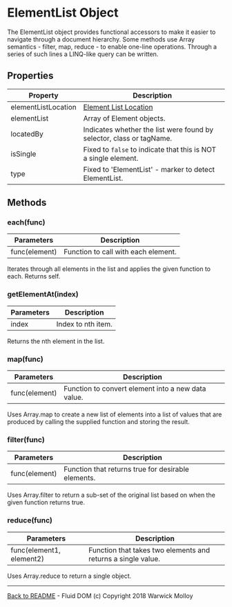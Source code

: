 # ElementList Object

The ElementList object provides functional accessors
to make it easier to navigate through a document
hierarchy. Some methods use Array semantics - filter, map, reduce - to enable one-line operations. Through a series of such lines
a LINQ-like query can be written. 

## Properties

| Property | Description |
|----------|-------------|
| elementListLocation | [Element List Location](./ElementListLocation.md) |
| elementList | Array of Element objects. |
| locatedBy | Indicates whether the list were found by selector, class or tagName. |
| isSingle  | Fixed to `false` to indicate that this is NOT a single element. |
| type      | Fixed to 'ElementList' - marker to detect ElementList.|

## Methods

### each(func)

| Parameters    | Description       |
|---------------|-------------------|
|func(element) | Function to call with each element. |

Iterates through all elements in the list and applies the given function to each. Returns self.

### getElementAt(index)

| Parameters    | Description       |
|---------------|-------------------|
|  index  | Index to nth item. |

Returns the nth element in the list.

### map(func)

| Parameters    | Description       |
|---------------|-------------------|
| func(element) | Function to convert element into a new data value. |

Uses Array.map to create a new list of elements into a list of values that are produced by calling the supplied function and storing the result.

### filter(func)

| Parameters    | Description       |
|---------------|-------------------|
| func(element) | Function that returns true for desirable elements. |

Uses Array.filter to return a sub-set of the original list based on when the given function returns true.

### reduce(func)

| Parameters    | Description       |
|---------------|-------------------|
| func(element1, element2) | Function that takes two elements and returns a single value. |

Uses Array.reduce to return a single object.

----
[Back to README](./README.md) - Fluid DOM (c) Copyright 2018 Warwick Molloy

